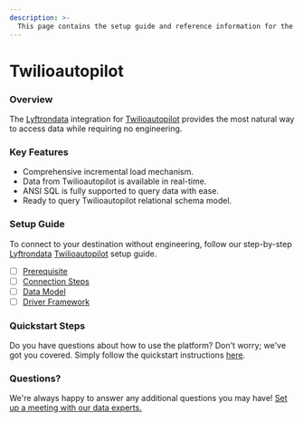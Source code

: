 ```yaml
---
description: >-
  This page contains the setup guide and reference information for the Twilioautopilot source connector.
---
```


# Twilioautopilot

### Overview

The [Lyftrondata](https://www.lyftrondata.com/) integration for [Twilioautopilot](https://www.lyftrondata.com/integration/business-analytics/twillio/) provides the most natural way to access data while requiring no engineering.

### Key Features

* Comprehensive incremental load mechanism.
* Data from Twilioautopilot is available in real-time.&#x20;
* ANSI SQL is fully supported to query data with ease.
* Ready to query Twilioautopilot relational schema model.

### Setup Guide

To connect to your destination without engineering, follow our step-by-step [Lyftrondata](https://www.lyftrondata.com/)  [Twilioautopilot](https://www.lyftrondata.com/integration/business-analytics/twillio/) setup guide.

* [ ] [Prerequisite](prerequisite.md)
* [ ] [Connection Steps](connection-steps.md)
* [ ] [Data Model](data-model/erd.md)
* [ ] [Driver Framework](driver-framework/)

### Quickstart Steps

Do you have questions about how to use the platform? Don't worry; we've got you covered. Simply follow the quickstart instructions [here](../README.md).

### Questions? <a href="#questions" id="questions"></a>

We're always happy to answer any additional questions you may have! [Set up a meeting with our data experts.](https://www.lyftrondata.com/book-a-meeting/)

